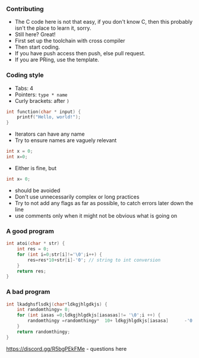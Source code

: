 ### Contributing
- The C code here is not that easy, if you don't know C, then this probably isn't the place to learn it, sorry.
- Still here? Great!
- First set up the toolchain with cross compiler
- Then start coding.
- If you have push access then push, else pull request.
- If you are PRing, use the template.
### Coding style
- Tabs: 4
- Pointers: `type * name`
- Curly brackets: after `)`
```c
int function(char * input) {
	printf("Hello, world!");
}
```
- Iterators can have any name
- Try to ensure names are vaguely relevant
```c
int x = 0;
int x=0;
```
- Either is fine, but
```c
int x= 0;
```
- should be avoided
- Don't use unnecessarily complex or long practices
- Try to not add any flags as far as possible, to catch errors later down the line
- use comments only when it might not be obvious what is going on
### A good program
```c
int atoi(char * str) {
    int res = 0;
    for (int i=0;str[i]!='\0';i++) {
        res=res*10+str[i]-'0'; // string to int conversion
    }
    return res;
}
```
### A bad program
```c
int lkadghsflsdkj(char*ldkgjhlgdkjs) {
    int randomthingy= 0;
    for (int iasas =0;ldkgjhlgdkjs[iasasas]!= '\0';i ++) {
        randomthingy =randomthingy*  10+ ldkgjhlgdkjs[iasasa]      -'0';
    }
    return randomthingy;
}
```
https://discord.gg/R5bgPEkFMe - questions here
